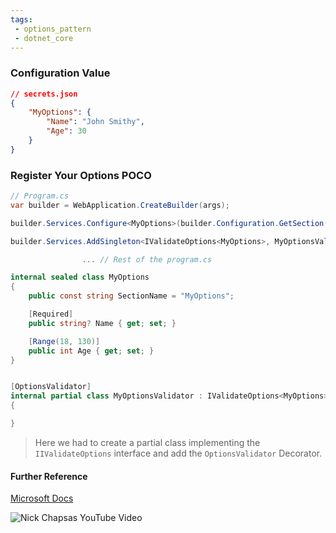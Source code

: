 ```yaml
---
tags:
 - options_pattern
 - dotnet_core
---
```



### Configuration Value

```json
// secrets.json
{
	"MyOptions": {
		"Name": "John Smithy",
		"Age": 30
	}
}
```

### Register Your Options POCO

```csharp
// Program.cs
var builder = WebApplication.CreateBuilder(args);

builder.Services.Configure<MyOptions>(builder.Configuration.GetSection(MyOptions.SectionName));

builder.Services.AddSingleton<IValidateOptions<MyOptions>, MyOptionsValidator>();

				... // Rest of the program.cs 
```

```csharp
internal sealed class MyOptions
{
    public const string SectionName = "MyOptions";

    [Required]
    public string? Name { get; set; }

    [Range(18, 130)]
    public int Age { get; set; }
}


[OptionsValidator]
internal partial class MyOptionsValidator : IValidateOptions<MyOptions>
{

}
```

> Here we had to create a partial class implementing the `IIValidateOptions` interface and add the `OptionsValidator` Decorator. 

#### Further Reference
[Microsoft Docs](https://learn.microsoft.com/en-us/dotnet/core/extensions/options)

![Nick Chapsas YouTube Video](https://www.youtube.com/watch?v=mO0fwvnnzbU)
